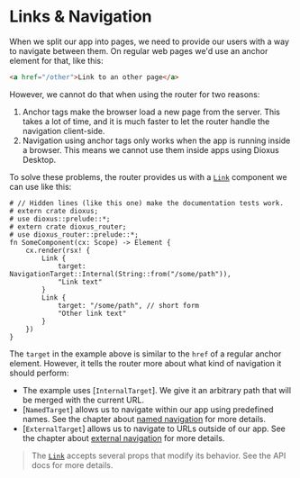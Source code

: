 # Links & Navigation

When we split our app into pages, we need to provide our users with a way to
navigate between them. On regular web pages we'd use an anchor element for that,
like this:

```html
<a href="/other">Link to an other page</a>
```

However, we cannot do that when using the router for two reasons:
1. Anchor tags make the browser load a new page from the server. This takes a
   lot of time, and it is much faster to let the router handle the navigation
   client-side.
2. Navigation using anchor tags only works when the app is running inside a
   browser. This means we cannot use them inside apps using Dioxus Desktop.

To solve these problems, the router provides us with a [`Link`] component we can
use like this:
```rust,no_run
# // Hidden lines (like this one) make the documentation tests work.
# extern crate dioxus;
# use dioxus::prelude::*;
# extern crate dioxus_router;
# use dioxus_router::prelude::*;
fn SomeComponent(cx: Scope) -> Element {
    cx.render(rsx! {
        Link {
            target: NavigationTarget::Internal(String::from("/some/path")),
            "Link text"
        }
        Link {
            target: "/some/path", // short form
            "Other link text"
        }
    })
}
```

The `target` in the example above is similar to the `href` of a regular anchor
element. However, it tells the router more about what kind of navigation it
should perform:
- The example uses [`InternalTarget`]. We give it an arbitrary path that will be
  merged with the current URL.
- [`NamedTarget`] allows us to navigate within our app using predefined names.
  See the chapter about [named navigation](./name.md) for more details.
- [`ExternalTarget`] allows us to navigate to URLs outside of our app. See the
  chapter about [external navigation](./external.md) for more details.

> The [`Link`] accepts several props that modify its behavior. See the API docs
> for more details.

[`External`]: https://docs.rs/dioxus-router-core/latest/dioxus_router_core/navigation/enum.NavigationTarget.html#variant.External
[`Internal`]: https://docs.rs/dioxus-router-core/latest/dioxus_router_core/navigation/enum.NavigationTarget.html#variant.Internal
[`Link`]: https://docs.rs/dioxus-router/latest/dioxus_router/components/fn.Link.html
[`Named`]: https://docs.rs/dioxus-router-core/latest/dioxus_router_core/navigation/enum.NavigationTarget.html#variant.Named
